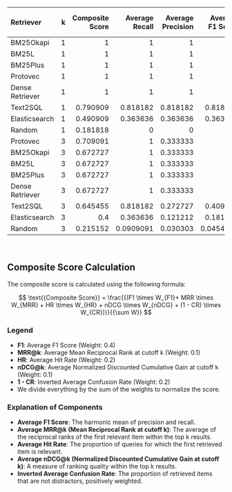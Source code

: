 | Retriever       |   k |   Composite Score |   Average Recall |   Average Precision |   Average F1 Score |   Average MRR |   Average Hit Rate |   Average nDCG |   Average Confusion Rate |
|:----------------|----:|------------------:|-----------------:|--------------------:|-------------------:|--------------:|-------------------:|---------------:|-------------------------:|
| BM25Okapi       |   1 |          1        |        1         |            1        |          1         |     1         |           1        |      1         |                0         |
| BM25L           |   1 |          1        |        1         |            1        |          1         |     1         |           1        |      1         |                0         |
| BM25Plus        |   1 |          1        |        1         |            1        |          1         |     1         |           1        |      1         |                0         |
| Protovec        |   1 |          1        |        1         |            1        |          1         |     1         |           1        |      1         |                0         |
| Dense Retriever |   1 |          1        |        1         |            1        |          1         |     1         |           1        |      1         |                0         |
| Text2SQL        |   1 |          0.790909 |        0.818182  |            0.818182 |          0.818182  |     0.818182  |           0.818182 |      0.818182  |                0.318182  |
| Elasticsearch   |   1 |          0.490909 |        0.363636  |            0.363636 |          0.363636  |     0.363636  |           0.363636 |      0.363636  |                0         |
| Random          |   1 |          0.181818 |        0         |            0        |          0         |     0         |           0        |      0         |                0.0909091 |
| Protovec        |   3 |          0.709091 |        1         |            0.333333 |          0.5       |     1         |           1        |      1         |                0.454545  |
| BM25Okapi       |   3 |          0.672727 |        1         |            0.333333 |          0.5       |     1         |           1        |      1         |                0.636364  |
| BM25L           |   3 |          0.672727 |        1         |            0.333333 |          0.5       |     1         |           1        |      1         |                0.636364  |
| BM25Plus        |   3 |          0.672727 |        1         |            0.333333 |          0.5       |     1         |           1        |      1         |                0.636364  |
| Dense Retriever |   3 |          0.672727 |        1         |            0.333333 |          0.5       |     1         |           1        |      1         |                0.636364  |
| Text2SQL        |   3 |          0.645455 |        0.818182  |            0.272727 |          0.409091  |     0.818182  |           0.818182 |      0.818182  |                0.227273  |
| Elasticsearch   |   3 |          0.4      |        0.363636  |            0.121212 |          0.181818  |     0.363636  |           0.363636 |      0.363636  |                0.0909091 |
| Random          |   3 |          0.215152 |        0.0909091 |            0.030303 |          0.0454545 |     0.0454545 |           0        |      0.0454545 |                0.0606061 |
<br>

## Composite Score Calculation

The composite score is calculated using the following formula:

$$ \text{{Composite Score}} = \frac{{(F1 \times W_{F1}+ MRR \times W_{MRR} + HR \times W_{HR} + nDCG \times W_{nDCG} + (1 - CR) \times W_{CR})}}{{\sum W}} $$

### Legend

- **F1**: Average F1 Score (Weight: 0.4)
- **MRR@k**: Average Mean Reciprocal Rank at cutoff k (Weight: 0.1)
- **HR**: Average Hit Rate (Weight: 0.2)
- **nDCG@k**: Average Normalized Discounted Cumulative Gain at cutoff k
  (Weight: 0.1)
- **1 - CR**: Inverted Average Confusion Rate (Weight: 0.2)
- We divide everything by the sum of the weights to normalize the score.

### Explanation of Components

- **Average F1 Score**:
  The harmonic mean of precision and recall.
- **Average MRR@k (Mean Reciprocal Rank at cutoff k)**:
  The average of the reciprocal ranks of the first relevant item within
  the top k results.
- **Average Hit Rate**:
  The proportion of queries for which the first retrieved
  item is relevant.
- **Average nDCG@k (Normalized Discounted Cumulative Gain at cutoff k)**:
  A measure of ranking quality within the top k results.
- **Inverted Average Confusion Rate**:
  The proportion of retrieved items that are not distractors,
  positively weighted.

